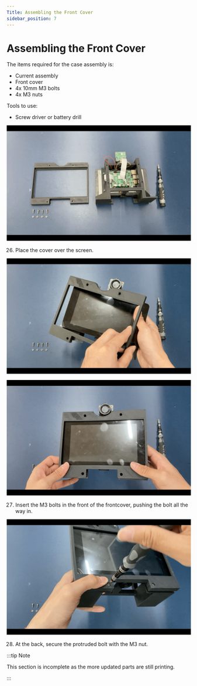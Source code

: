 ```yaml
---
Title: Assembling the Front Cover
sidebar_position: 7
---
```


# Assembling the Front Cover

The items required for the case assembly is:

- Current assembly
- Front cover
- 4x 10mm M3 bolts
- 4x M3 nuts

Tools to use:

- Screw driver or battery drill

![Pi assembly](../../../static/img/assembly/fa1.png)

26. Place the cover over the screen.

![Pi assembly](../../../static/img/assembly/fa3.png)

![Pi assembly](../../../static/img/assembly/fa2.png)

27. Insert the M3 bolts in the front of the frontcover, pushing the bolt all the way in.

![Pi assembly](../../../static/img/assembly/fa4.png)

28. At the back, secure the protruded bolt with the M3 nut.

:::tip Note

This section is incomplete as the more updated parts are still printing.

:::
